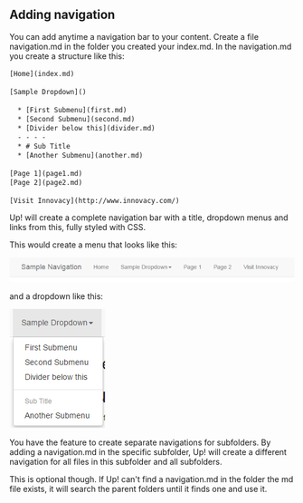 ## Adding navigation

You can add anytime a navigation bar to your content. Create a file navigation.md in the folder you created your
index.md. In the navigation.md you create a structure like this:

    [Home](index.md)

    [Sample Dropdown]()

      * [First Submenu](first.md)
      * [Second Submenu](second.md)
      * [Divider below this](divider.md)
      - - - -
      * # Sub Title
      * [Another Submenu](another.md)

    [Page 1](page1.md)
    [Page 2](page2.md)

    [Visit Innovacy](http://www.innovacy.com/)

Up! will create a complete navigation bar with a title, dropdown menus and links from this, fully styled with CSS.

This would create a menu that looks like this:

![](img/menu-sample.png "Navigation")

and a dropdown like this:

![](img/menu-sample-dropdown.png)


You have the feature to create separate navigations for subfolders. By adding a navigation.md in the specific subfolder,
Up! will create a different navigation for all files in this subfolder and all subfolders.

This is optional though. If Up! can't find a navigation.md in the folder the md file exists, it will search the parent folders until it finds
one and use it.

